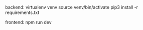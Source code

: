 backend:
virtualenv venv
source venv/bin/activate
pip3 install -r requirements.txt

frontend:
npm run dev